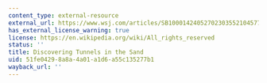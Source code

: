```yaml
---
content_type: external-resource
external_url: https://www.wsj.com/articles/SB10001424052702303552104577440373432482052
has_external_license_warning: true
license: https://en.wikipedia.org/wiki/All_rights_reserved
status: ''
title: Discovering Tunnels in the Sand
uid: 51fe0429-8a8a-4a01-a1d6-a55c135277b1
wayback_url: ''
---
```

